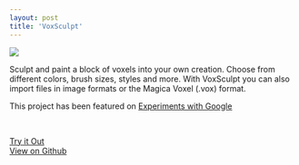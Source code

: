 ```yaml
---
layout: post
title: 'VoxSculpt'
---
```


<img src="https://lh3.googleusercontent.com/hispWLtZcJiTbwsv-cyX8qebQ2YSjJHc8njaILO4rPn3464XFggmBW9DK9mX6RmcVqDGasUEVNXR-k3WHbjY2UgAXV4Tsw=s1024" />


Sculpt and paint a block of voxels into your own creation. Choose from different colors, brush sizes, styles and more. With VoxSculpt you can also import files in image formats or the Magica Voxel (.vox) format.

This project has been featured on <a href="https://experiments.withgoogle.com/voxsculpt">Experiments with Google</a>


<br />

<a href="https://jsh.sh/voxsculpt/src">Try it Out</a> <br />
<a href="https://github.com/joshshadik/voxsculpt/">View on Github</a>